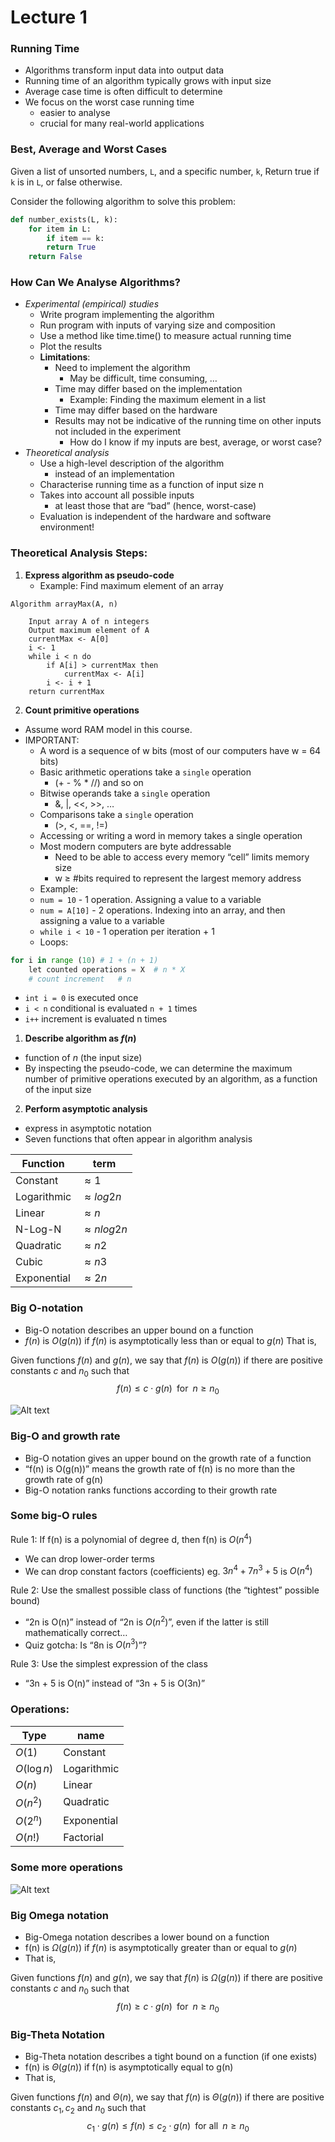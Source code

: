 # Lecture 1

### Running Time
- Algorithms transform input data into output data
- Running time of an algorithm typically grows with input size
- Average case time is often difficult to determine
- We focus on the worst case running time
  - easier to analyse
  - crucial for many real-world applications

### Best, Average and Worst Cases
Given a list of unsorted numbers, ``L``, and a specific number, ``k``, Return true if ``k`` is in 
``L``, or false otherwise. 

Consider the following algorithm to solve this problem:
```python
def number_exists(L, k):
    for item in L:
        if item == k:
        return True
    return False
```

### How Can We Analyse Algorithms?
- *Experimental (empirical) studies*
  - Write program implementing the algorithm
  - Run program with inputs of varying size and composition
  - Use a method like time.time() to measure actual running time
  - Plot the results
  - **Limitations**:
    - Need to implement the algorithm
      - May be difficult, time consuming, …
    - Time may differ based on the implementation
      - Example: Finding the maximum element in a list
    - Time may differ based on the hardware
    - Results may not be indicative of the running time on other inputs not included in the experiment
      - How do I know if my inputs are best, average, or worst case?
- *Theoretical analysis*
  - Use a high-level description of the algorithm
    - instead of an implementation
  - Characterise running time as a function of input size n
  - Takes into account all possible inputs
    - at least those that are “bad” (hence, worst-case)
  - Evaluation is independent of the hardware and software environment!

### Theoretical Analysis Steps:
1. **Express algorithm as pseudo-code**
    - Example: Find maximum element of an array
```
Algorithm arrayMax(A, n)

    Input array A of n integers 
    Output maximum element of A
    currentMax <- A[0]
    i <- 1 
    while i < n do
        if A[i] > currentMax then
            currentMax <- A[i]
        i <- i + 1 
    return currentMax
```
2. **Count primitive operations**
- Assume word RAM model in this course.
- IMPORTANT:
  - A word is a sequence of w bits (most of our computers have w = 64 bits)
  - Basic arithmetic operations take a `single` operation 
    - (+ - % * //) and so on
  - Bitwise operands take a `single` operation
    -  &, |, <<, >>, …
  - Comparisons take a ``single`` operation
    -  (>, <, ==, !=)
  - Accessing or writing a word in memory takes a single operation
  - Most modern computers are byte addressable
    - Need to be able to access every memory “cell” limits memory size
    -  w ≥ #bits required to represent the largest memory address
  - Example:
  - ``num = 10`` - 1 operation. Assigning a value to a variable
  - ``num = A[10]`` - 2 operations. Indexing into an array, and then assigning a value to a variable
  - ``while i < 10`` - 1 operation per iteration + 1 
  - Loops:
```python 
for i in range (10) # 1 + (n + 1)
    let counted operations = X  # n * X
    # count increment   # n
```
 - ``int i = 0`` is executed once
 - ``i < n`` conditional is evaluated ``n + 1`` times
 - ``i++`` increment is evaluated n times
1. **Describe algorithm as $f(n)$**
 - function of $n$ (the input size)
 - By inspecting the pseudo-code, we can determine the maximum number of primitive operations executed by an algorithm, as a function of the input size

2. **Perform asymptotic analysis**
 - express in asymptotic notation
 - Seven functions that often appear in algorithm analysis

| **Function** | term|
| --- | --- |
| Constant  | $\approx 1$
| Logarithmic  | $\approx log 2 n$
| Linear  | $\approx n$
| N-Log-N  | $\approx n log 2 n$
| Quadratic  | $\approx n 2$
| Cubic  | $\approx n 3$
| Exponential  | $\approx 2 n$

### Big O-notation
- Big-O notation describes an upper bound on a function
- $f(n)$ is $O(g(n))$ if $f(n)$ is asymptotically less than or equal to $g(n)$
That is,

Given functions $f(n)$ and $g(n)$, we say that $f(n)$ is $O(g(n))$
if there are positive constants $c$ and $n_{0}$ such that
$$f(n) \le c \cdot g(n)  \; \; \text{for} \; \; n  \ge n_{0} $$

![Alt text](assets\IMG169.PNG)

### Big-O and growth rate
- Big-O notation gives an upper bound on the growth rate of a function
- “f(n) is O(g(n))” means the growth rate of f(n) is no more than the growth rate of g(n)
- Big-O notation ranks functions according to their growth rate

### Some big-O rules
Rule 1: If f(n) is a polynomial of degree d, then f(n) is $O(n^{4})$
- We can drop lower-order terms
- We can drop constant factors (coefficients)
eg. $3n^{4} + 7n^{3} + 5$ is $O(n^{4})$

Rule 2: Use the smallest possible class of functions (the “tightest” possible bound)
- “2n is O(n)” instead of “2n is $O(n^{2})$”, even if the  latter is still mathematically correct…
- Quiz gotcha: Is “8n is $O(n^{3})$”?

Rule 3: Use the simplest expression of the class
-  “3n + 5 is O(n)” instead of “3n + 5 is O(3n)”

### Operations:
|Type | name| 
|---|---|
|$O(1)$| Constant
|$O(\log n)$| Logarithmic
|$O(n)$| Linear
|$O(n^{2})$ | Quadratic
|$O(2^{n})$ | Exponential
|$O(n!)$ | Factorial

### Some more operations
![Alt text](assets\IMG170.PNG)

### Big Omega notation
- Big-Omega notation describes a lower bound on a function
- f(n) is $\Omega (g(n))$ if $f(n)$ is asymptotically greater than or equal to $g(n)$
- That is,

Given functions $f(n)$ and $g(n)$, we say that $f(n)$ is $\Omega (g(n))$
if there are positive constants $c$ and $n_{0}$ such that
$$f(n) \ge c \cdot g(n)  \; \; \text{for} \; \; n  \ge n_{0} $$       

### Big-Theta Notation

- Big-Theta notation describes a tight bound on a function (if one exists)
- f(n) is $\Theta (g(n))$ if f(n) is asymptotically equal to g(n)
- That is,

Given functions $f(n)$ and $\Theta (n)$, we say that $f(n)$ is $\Theta (g(n))$
if there are positive constants $c_{1}, c_{2}$ and $n_{0}$ such that
$$c_{1} \cdot g(n) \le f(n) \le c_{2}\cdot g(n)  \; \; \text{for all} \; \; n  \ge n_{0} $$   
